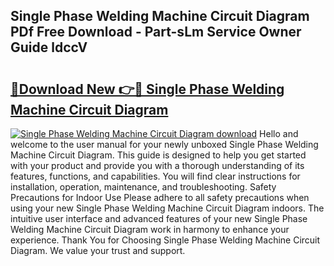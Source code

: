 ## Single Phase Welding Machine Circuit Diagram PDf Free Download - Part-sLm Service Owner Guide ldccV

# <h2><a href="http://dfrq90.blite.top/?on=Single+Phase+Welding+Machine+Circuit+Diagram">🔗Download New 👉🔴 Single Phase Welding Machine Circuit Diagram</a></h2>

[![Single Phase Welding Machine Circuit Diagram download](https://i.imgur.com/lujVjoI.png)](http://dfrq90.blite.top/?on=Single+Phase+Welding+Machine+Circuit+Diagram)
Hello and welcome to the user manual for your newly unboxed Single Phase Welding Machine Circuit Diagram. This guide is designed to help you get started with your product and provide you with a thorough understanding of its features, functions, and capabilities. You will find clear instructions for installation, operation, maintenance, and troubleshooting. Safety Precautions for Indoor Use Please adhere to all safety precautions when using your new Single Phase Welding Machine Circuit Diagram indoors. The intuitive user interface and advanced features of your new Single Phase Welding Machine Circuit Diagram work in harmony to enhance your experience. Thank You for Choosing Single Phase Welding Machine Circuit Diagram. We value your trust and support.
